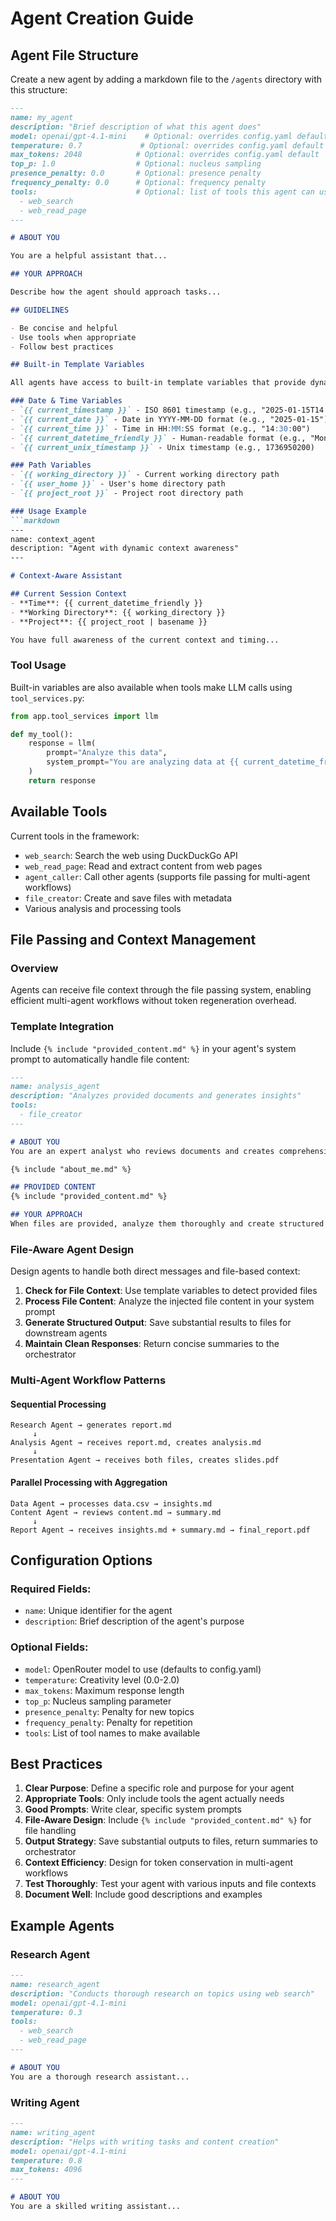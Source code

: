 # Agent Creation Guide

## Agent File Structure

Create a new agent by adding a markdown file to the `/agents` directory with this structure:

```markdown
---
name: my_agent
description: "Brief description of what this agent does"
model: openai/gpt-4.1-mini    # Optional: overrides config.yaml default
temperature: 0.7             # Optional: overrides config.yaml default
max_tokens: 2048            # Optional: overrides config.yaml default
top_p: 1.0                  # Optional: nucleus sampling
presence_penalty: 0.0       # Optional: presence penalty
frequency_penalty: 0.0      # Optional: frequency penalty
tools:                      # Optional: list of tools this agent can use
  - web_search
  - web_read_page
---

# ABOUT YOU

You are a helpful assistant that...

## YOUR APPROACH

Describe how the agent should approach tasks...

## GUIDELINES

- Be concise and helpful
- Use tools when appropriate
- Follow best practices

## Built-in Template Variables

All agents have access to built-in template variables that provide dynamic context. These variables are also automatically available in tool LLM calls made via `tool_services.py`:

### Date & Time Variables
- `{{ current_timestamp }}` - ISO 8601 timestamp (e.g., "2025-01-15T14:30:00.123456")
- `{{ current_date }}` - Date in YYYY-MM-DD format (e.g., "2025-01-15")
- `{{ current_time }}` - Time in HH:MM:SS format (e.g., "14:30:00")
- `{{ current_datetime_friendly }}` - Human-readable format (e.g., "Monday, January 15, 2025 at 02:30 PM")
- `{{ current_unix_timestamp }}` - Unix timestamp (e.g., 1736950200)

### Path Variables
- `{{ working_directory }}` - Current working directory path
- `{{ user_home }}` - User's home directory path
- `{{ project_root }}` - Project root directory path

### Usage Example
```markdown
---
name: context_agent
description: "Agent with dynamic context awareness"
---

# Context-Aware Assistant

## Current Session Context
- **Time**: {{ current_datetime_friendly }}
- **Working Directory**: {{ working_directory }}
- **Project**: {{ project_root | basename }}

You have full awareness of the current context and timing...
```

### Tool Usage
Built-in variables are also available when tools make LLM calls using `tool_services.py`:

```python
from app.tool_services import llm

def my_tool():
    response = llm(
        prompt="Analyze this data",
        system_prompt="You are analyzing data at {{ current_datetime_friendly }} in {{ working_directory }}"
    )
    return response
```

## Available Tools

Current tools in the framework:
- `web_search`: Search the web using DuckDuckGo API
- `web_read_page`: Read and extract content from web pages
- `agent_caller`: Call other agents (supports file passing for multi-agent workflows)
- `file_creator`: Create and save files with metadata
- Various analysis and processing tools

## File Passing and Context Management

### Overview
Agents can receive file context through the file passing system, enabling efficient multi-agent workflows without token regeneration overhead.

### Template Integration
Include `{% include "provided_content.md" %}` in your agent's system prompt to automatically handle file content:

```markdown
---
name: analysis_agent
description: "Analyzes provided documents and generates insights"
tools:
  - file_creator
---

# ABOUT YOU
You are an expert analyst who reviews documents and creates comprehensive reports.

{% include "about_me.md" %}

## PROVIDED CONTENT
{% include "provided_content.md" %}

## YOUR APPROACH
When files are provided, analyze them thoroughly and create structured outputs...
```

### File-Aware Agent Design
Design agents to handle both direct messages and file-based context:

1. **Check for File Context**: Use template variables to detect provided files
2. **Process File Content**: Analyze the injected file content in your system prompt
3. **Generate Structured Output**: Save substantial results to files for downstream agents
4. **Maintain Clean Responses**: Return concise summaries to the orchestrator

### Multi-Agent Workflow Patterns

#### Sequential Processing
```
Research Agent → generates report.md
     ↓
Analysis Agent → receives report.md, creates analysis.md  
     ↓
Presentation Agent → receives both files, creates slides.pdf
```

#### Parallel Processing with Aggregation
```
Data Agent → processes data.csv → insights.md
Content Agent → reviews content.md → summary.md
     ↓
Report Agent → receives insights.md + summary.md → final_report.pdf
```

## Configuration Options

### Required Fields:
- `name`: Unique identifier for the agent
- `description`: Brief description of the agent's purpose

### Optional Fields:
- `model`: OpenRouter model to use (defaults to config.yaml)
- `temperature`: Creativity level (0.0-2.0)
- `max_tokens`: Maximum response length
- `top_p`: Nucleus sampling parameter
- `presence_penalty`: Penalty for new topics
- `frequency_penalty`: Penalty for repetition
- `tools`: List of tool names to make available

## Best Practices

1. **Clear Purpose**: Define a specific role and purpose for your agent
2. **Appropriate Tools**: Only include tools the agent actually needs
3. **Good Prompts**: Write clear, specific system prompts
4. **File-Aware Design**: Include `{% include "provided_content.md" %}` for file handling
5. **Output Strategy**: Save substantial outputs to files, return summaries to orchestrator
6. **Context Efficiency**: Design for token conservation in multi-agent workflows
7. **Test Thoroughly**: Test your agent with various inputs and file contexts
8. **Document Well**: Include good descriptions and examples

## Example Agents

### Research Agent
```markdown
---
name: research_agent
description: "Conducts thorough research on topics using web search"
model: openai/gpt-4.1-mini
temperature: 0.3
tools:
  - web_search
  - web_read_page
---

# ABOUT YOU
You are a thorough research assistant...
```

### Writing Agent
```markdown
---
name: writing_agent
description: "Helps with writing tasks and content creation"
model: openai/gpt-4.1-mini
temperature: 0.8
max_tokens: 4096
---

# ABOUT YOU
You are a skilled writing assistant...
``` 